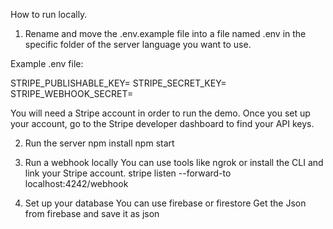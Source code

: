 How to run locally.

1. Rename and move the .env.example file into a file named .env in the specific folder of the server language you want to use. 

Example .env file:

STRIPE_PUBLISHABLE_KEY=<replace-with-your-publishable-key>
STRIPE_SECRET_KEY=<replace-with-your-secret-key>
STRIPE_WEBHOOK_SECRET=<replace-with-your-webhook-secret-key>


You will need a Stripe account in order to run the demo. Once you set up your account, go to the Stripe developer dashboard to find your API keys.

2. Run the server 
npm install
npm start

3. Run a webhook locally
You can use tools like ngrok or 
install the CLI and link your Stripe account.
stripe listen --forward-to localhost:4242/webhook

4. Set up your database
You can use firebase or firestore
Get the Json from firebase and save it as json 